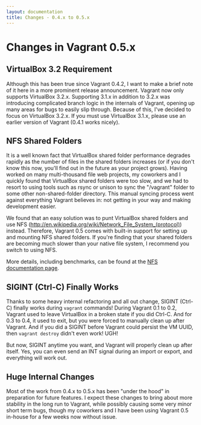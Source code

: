 ```yaml
---
layout: documentation
title: Changes - 0.4.x to 0.5.x
---
```

# Changes in Vagrant 0.5.x

## VirtualBox 3.2 Requirement

Although this has been true since Vagrant 0.4.2, I want to make a brief
note of it here in a more prominent release announcement. Vagrant now only
supports VirtualBox 3.2.x. Supporting 3.1.x in addition to 3.2.x was introducing
complicated branch logic in the internals of Vagrant, opening up many areas
for bugs to easily slip through. Because of this, I've decided to focus on VirtualBox
3.2.x. If you must use VirtualBox 3.1.x, please use an earlier version of Vagrant
(0.4.1 works nicely).

## NFS Shared Folders

It is a well known fact that VirtualBox shared folder performance degrades
rapidly as the number of files in the shared folders increases (or if you
don't know this now, you'll find out in the future as your project grows).
Having worked on many multi-thousand file web projects, my coworkers and I
quickly found that VirtualBox shared folders were too slow, and we had to
resort to using tools such as rsync or unison to sync the "/vagrant" folder
to some other non-shared-folder directory. This manual syncing process went
against everything Vagrant believes in: not getting in your way and making
development easier.

We found that an easy solution was to punt VirtualBox shared folders and
use NFS (http://en.wikipedia.org/wiki/Network_File_System_(protocol)) instead.
Therefore, Vagrant 0.5 comes with built-in support for setting up and mounting
NFS shared folders. If you're finding that your shared folders are becoming
much slower than your native file system, I recommend you switch to using NFS.

More details, including benchmarks, can be found at the [NFS documentation page](/docs/nfs.html).

## SIGINT (Ctrl-C) Finally Works

Thanks to some heavy internal refactoring and all out change, SIGINT (Ctrl-C)
finally works during `vagrant` commands! During Vagrant 0.1 to 0.2, Vagrant
used to leave VirtualBox in a broken state if you did Ctrl-C. And for 0.3 to
0.4, it used to exit, but you were forced to manually clean up after Vagrant.
And if you did a SIGINT before Vagrant could persist the VM UUID, then
`vagrant destroy` didn't even work! UGH!

But now, SIGINT anytime you want, and Vagrant will properly clean up after
itself. Yes, you can even send an INT signal during an import or export,
and everything will work out.

## Huge Internal Changes

Most of the work from 0.4.x to 0.5.x has been "under the hood" in preparation
for future features. I expect these changes to bring about more stability in
the long run to Vagrant, while possibly causing some very minor short term
bugs, though my coworkers and I have been using Vagrant 0.5 in-house for a few
weeks now without issue.
